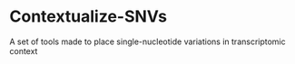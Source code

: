 # Contextualize-SNVs
A set of tools made to place single-nucleotide variations in transcriptomic context

